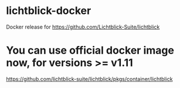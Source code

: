 # lichtblick-docker
Docker release for https://github.com/Lichtblick-Suite/lichtblick
# You can use official docker image now, for versions >= v1.11
https://github.com/lichtblick-suite/lichtblick/pkgs/container/lichtblick
